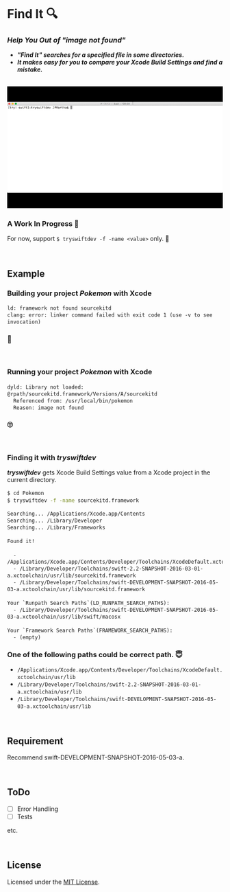 # Find It 🔍

### _Help You Out of "image not found"_

- _**"Find It" searches for a specified file in some directories.**_
- _**It makes easy for you to compare your Xcode Build Settings and find a mistake.**_

<br />

<img src="./Images/FindIt.gif">

<br />

### A Work In Progress 👷

For now, support `$ tryswiftdev -f -name <value>` only. 🙏

<br />

## Example

### Building your project _Pokemon_ with Xcode

```
ld: framework not found sourcekitd
clang: error: linker command failed with exit code 1 (use -v to see invocation)
```

### 🤔

<br />

### Running your project _Pokemon_ with Xcode

```
dyld: Library not loaded: @rpath/sourcekitd.framework/Versions/A/sourcekitd
  Referenced from: /usr/local/bin/pokemon
  Reason: image not found
```

### 🙄

<br />

### Finding it with _tryswiftdev_

_**tryswiftdev**_ gets Xcode Build Settings value from a Xcode project in the current directory.

```bash
$ cd Pokemon
$ tryswiftdev -f -name sourcekitd.framework
```

```
Searching... /Applications/Xcode.app/Contents
Searching... /Library/Developer
Searching... /Library/Frameworks

Found it!

  - /Applications/Xcode.app/Contents/Developer/Toolchains/XcodeDefault.xctoolchain/usr/lib/sourcekitd.framework
  - /Library/Developer/Toolchains/swift-2.2-SNAPSHOT-2016-03-01-a.xctoolchain/usr/lib/sourcekitd.framework
  - /Library/Developer/Toolchains/swift-DEVELOPMENT-SNAPSHOT-2016-05-03-a.xctoolchain/usr/lib/sourcekitd.framework

Your `Runpath Search Paths`(LD_RUNPATH_SEARCH_PATHS):
  - /Library/Developer/Toolchains/swift-DEVELOPMENT-SNAPSHOT-2016-05-03-a.xctoolchain/usr/lib/swift/macosx

Your `Framework Search Paths`(FRAMEWORK_SEARCH_PATHS):
  - (empty)
```

### One of the following paths could be correct path. 😇

- `/Applications/Xcode.app/Contents/Developer/Toolchains/XcodeDefault.xctoolchain/usr/lib`
- `/Library/Developer/Toolchains/swift-2.2-SNAPSHOT-2016-03-01-a.xctoolchain/usr/lib`
- `/Library/Developer/Toolchains/swift-DEVELOPMENT-SNAPSHOT-2016-05-03-a.xctoolchain/usr/lib`

<br />

## Requirement

Recommend swift-DEVELOPMENT-SNAPSHOT-2016-05-03-a.

<br />

## ToDo

- [ ] Error Handling
- [ ] Tests

etc.

<br />

## License

Licensed under the [MIT License](LICENSE).
